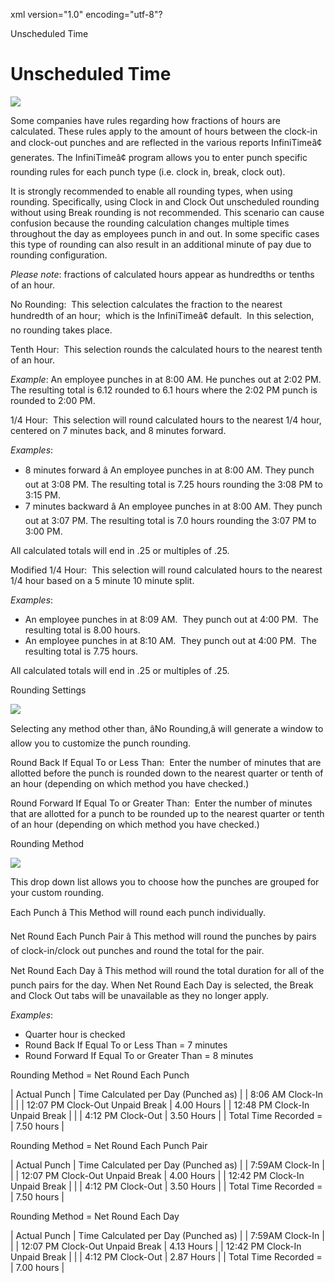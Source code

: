 xml version="1.0" encoding="utf-8"?





Unscheduled Time




# Unscheduled Time

![](images_2/Rounding_Rules.gif)

Some companies have rules regarding how fractions of hours are calculated. These rules apply to the amount of hours between the clock-in and clock-out punches and are reflected in the various reports InfiniTimeâ¢ generates. The InfiniTimeâ¢ program allows you to enter punch specific rounding rules for each punch type (i.e. clock in, break, clock out).

It is strongly recommended to enable all rounding types, when using rounding. Specifically, using Clock in and Clock Out unscheduled rounding without using Break rounding is not recommended. This scenario can cause confusion because the rounding calculation changes multiple times throughout the day as employees punch in and out. In some specific cases this type of rounding can also result in an additional minute of pay due to rounding configuration.

*Please note*: fractions of calculated hours appear as hundredths or tenths of an hour.

No Rounding:  This selection calculates the fraction to the nearest hundredth of an hour;  which is the InfiniTimeâ¢ default.  In this selection, no rounding takes place.

Tenth Hour:  This selection rounds the calculated hours to the nearest tenth of an hour.

*Example*: An employee punches in at 8:00 AM. He punches out at 2:02 PM. The resulting total is 6.12 rounded to 6.1 hours where the 2:02 PM punch is rounded to 2:00 PM.

1/4 Hour:  This selection will round calculated hours to the nearest 1/4 hour, centered on 7 minutes back, and 8 minutes forward.

*Examples*:

* 8 minutes forward â An employee punches in at 8:00 AM. They punch out at 3:08 PM. The resulting total is 7.25 hours rounding the 3:08 PM to 3:15 PM.
* 7 minutes backward â An employee punches in at 8:00 AM. They punch out at 3:07 PM. The resulting total is 7.0 hours rounding the 3:07 PM to 3:00 PM.

All calculated totals will end in .25 or multiples of .25.

Modified 1/4 Hour:  This selection will round calculated hours to the nearest 1/4 hour based on a 5 minute 10 minute split.

*Examples*:

* An employee punches in at 8:09 AM.  They punch out at 4:00 PM.  The resulting total is 8.00 hours.
* An employee punches in at 8:10 AM.  They punch out at 4:00 PM.  The resulting total is 7.75 hours.

All calculated totals will end in .25 or multiples of .25.

Rounding Settings

![](images_2/Rounding_Split.gif)

Selecting any method other than, âNo Rounding,â will generate a window to allow you to customize the punch rounding.

Round Back If Equal To or Less Than:  Enter the number of minutes that are allotted before the punch is rounded down to the nearest quarter or tenth of an hour (depending on which method you have checked.)

Round Forward If Equal To or Greater Than:  Enter the number of minutes that are allotted for a punch to be rounded up to the nearest quarter or tenth of an hour (depending on which method you have checked.)

Rounding Method

![](images_2/rOUNDING_mETHOD.gif)

This drop down list allows you to choose how the punches are grouped for your custom rounding.

Each Punch â This Method will round each punch individually.

Net Round Each Punch Pair â This method will round the punches by pairs of clock-in/clock out punches and round the total for the pair.

Net Round Each Day â This method will round the total duration for all of the punch pairs for the day. When Net Round Each Day is selected, the Break and Clock Out tabs will be unavailable as they no longer apply.

*Examples*:

* Quarter hour is checked
* Round Back If Equal To or Less Than = 7 minutes
* Round Forward If Equal To or Greater Than = 8 minutes

Rounding Method = Net Round Each Punch

| Actual Punch | Time Calculated per Day (Punched as) |
| 8:06 AM Clock-In |  |
| 12:07 PM Clock-Out Unpaid Break | 4.00 Hours |
| 12:48 PM Clock-In Unpaid Break |  |
| 4:12 PM Clock-Out | 3.50 Hours |
| Total Time Recorded = | 7.50 hours |

Rounding Method = Net Round Each Punch Pair

| Actual Punch | Time Calculated per Day (Punched as) |
| 7:59AM Clock-In |  |
| 12:07 PM Clock-Out Unpaid Break | 4.00 Hours |
| 12:42 PM Clock-In Unpaid Break |  |
| 4:12 PM Clock-Out | 3.50 Hours |
| Total Time Recorded = | 7.50 hours |

Rounding Method = Net Round Each Day

| Actual Punch | Time Calculated per Day (Punched as) |
| 7:59AM Clock-In |  |
| 12:07 PM Clock-Out Unpaid Break | 4.13 Hours |
| 12:42 PM Clock-In Unpaid Break |  |
| 4:12 PM Clock-Out | 2.87 Hours |
| Total Time Recorded = | 7.00 hours |